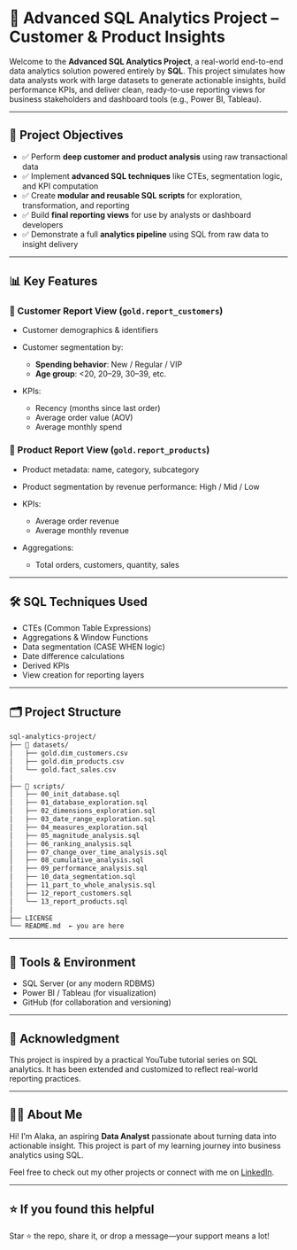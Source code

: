 # 🧠 Advanced SQL Analytics Project – Customer & Product Insights

Welcome to the **Advanced SQL Analytics Project**, a real-world end-to-end data analytics solution powered entirely by **SQL**. This project simulates how data analysts work with large datasets to generate actionable insights, build performance KPIs, and deliver clean, ready-to-use reporting views for business stakeholders and dashboard tools (e.g., Power BI, Tableau).

---

## 📌 Project Objectives

* ✅ Perform **deep customer and product analysis** using raw transactional data
* ✅ Implement **advanced SQL techniques** like CTEs, segmentation logic, and KPI computation
* ✅ Create **modular and reusable SQL scripts** for exploration, transformation, and reporting
* ✅ Build **final reporting views** for use by analysts or dashboard developers
* ✅ Demonstrate a full **analytics pipeline** using SQL from raw data to insight delivery

---

## 📊 Key Features

### 🔹 Customer Report View (`gold.report_customers`)

* Customer demographics & identifiers
* Customer segmentation by:

  * **Spending behavior**: New / Regular / VIP
  * **Age group**: <20, 20–29, 30–39, etc.
* KPIs:

  * Recency (months since last order)
  * Average order value (AOV)
  * Average monthly spend

### 🔹 Product Report View (`gold.report_products`)

* Product metadata: name, category, subcategory
* Product segmentation by revenue performance: High / Mid / Low
* KPIs:

  * Average order revenue
  * Average monthly revenue
* Aggregations:

  * Total orders, customers, quantity, sales

---

## 🛠️ SQL Techniques Used

* CTEs (Common Table Expressions)
* Aggregations & Window Functions
* Data segmentation (CASE WHEN logic)
* Date difference calculations
* Derived KPIs
* View creation for reporting layers

---

## 🗂️ Project Structure

```bash
sql-analytics-project/
├── 📁 datasets/
│   ├── gold.dim_customers.csv
│   ├── gold.dim_products.csv
│   └── gold.fact_sales.csv
│
├── 📁 scripts/
│   ├── 00_init_database.sql
│   ├── 01_database_exploration.sql
│   ├── 02_dimensions_exploration.sql
│   ├── 03_date_range_exploration.sql
│   ├── 04_measures_exploration.sql
│   ├── 05_magnitude_analysis.sql
│   ├── 06_ranking_analysis.sql
│   ├── 07_change_over_time_analysis.sql
│   ├── 08_cumulative_analysis.sql
│   ├── 09_performance_analysis.sql
│   ├── 10_data_segmentation.sql
│   ├── 11_part_to_whole_analysis.sql
│   ├── 12_report_customers.sql
│   └── 13_report_products.sql
│
├── LICENSE
└── README.md  ← you are here
```

---

## 📎 Tools & Environment

* SQL Server (or any modern RDBMS)
* Power BI / Tableau (for visualization)
* GitHub (for collaboration and versioning)

---

## 🤝 Acknowledgment

This project is inspired by a practical YouTube tutorial series on SQL analytics. It has been extended and customized to reflect real-world reporting practices.

---

## 🙋‍♀️ About Me

Hi! I’m Alaka, an aspiring **Data Analyst** passionate about turning data into actionable insight. This project is part of my learning journey into business analytics using SQL.

Feel free to check out my other projects or connect with me on [LinkedIn]((https://www.linkedin.com/in/alakap01)).

---

## ⭐ If you found this helpful

Star ⭐ the repo, share it, or drop a message—your support means a lot!

